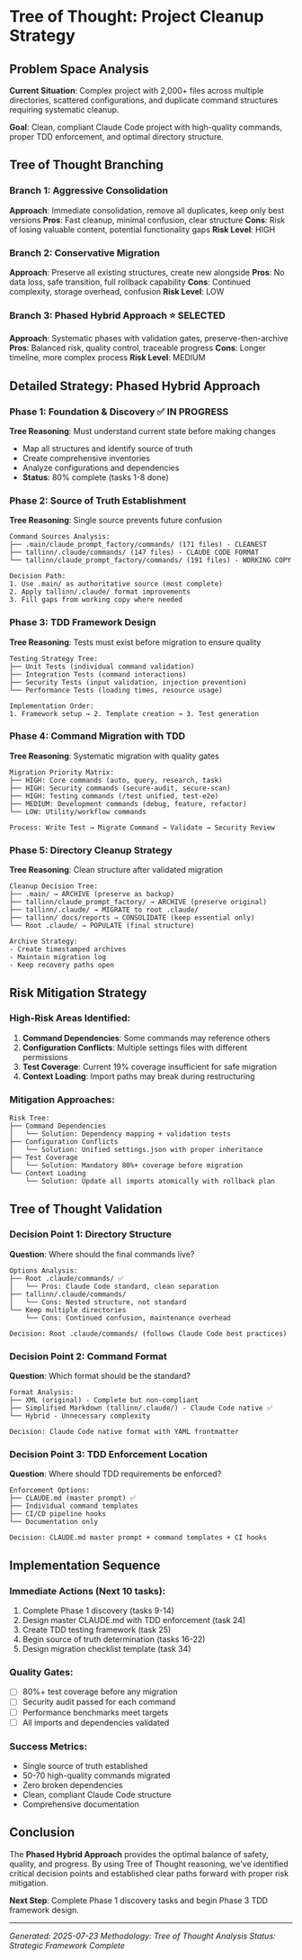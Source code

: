# Tree of Thought: Project Cleanup Strategy

## Problem Space Analysis

**Current Situation**: Complex project with 2,000+ files across multiple directories, scattered configurations, and duplicate command structures requiring systematic cleanup.

**Goal**: Clean, compliant Claude Code project with high-quality commands, proper TDD enforcement, and optimal directory structure.

## Tree of Thought Branching

### Branch 1: Aggressive Consolidation
**Approach**: Immediate consolidation, remove all duplicates, keep only best versions
**Pros**: Fast cleanup, minimal confusion, clear structure
**Cons**: Risk of losing valuable content, potential functionality gaps
**Risk Level**: HIGH

### Branch 2: Conservative Migration
**Approach**: Preserve all existing structures, create new alongside
**Pros**: No data loss, safe transition, full rollback capability
**Cons**: Continued complexity, storage overhead, confusion
**Risk Level**: LOW

### Branch 3: Phased Hybrid Approach ⭐ **SELECTED**
**Approach**: Systematic phases with validation gates, preserve-then-archive
**Pros**: Balanced risk, quality control, traceable progress
**Cons**: Longer timeline, more complex process
**Risk Level**: MEDIUM

## Detailed Strategy: Phased Hybrid Approach

### Phase 1: Foundation & Discovery ✅ IN PROGRESS
**Tree Reasoning**: Must understand current state before making changes
- Map all structures and identify source of truth
- Create comprehensive inventories
- Analyze configurations and dependencies
- **Status**: 80% complete (tasks 1-8 done)

### Phase 2: Source of Truth Establishment
**Tree Reasoning**: Single source prevents future confusion
```
Command Sources Analysis:
├── .main/claude_prompt_factory/commands/ (171 files) - CLEANEST
├── tallinn/.claude/commands/ (147 files) - CLAUDE CODE FORMAT  
└── tallinn/claude_prompt_factory/commands/ (191 files) - WORKING COPY

Decision Path:
1. Use .main/ as authoritative source (most complete)
2. Apply tallinn/.claude/ format improvements  
3. Fill gaps from working copy where needed
```

### Phase 3: TDD Framework Design
**Tree Reasoning**: Tests must exist before migration to ensure quality
```
Testing Strategy Tree:
├── Unit Tests (individual command validation)
├── Integration Tests (command interactions)
├── Security Tests (input validation, injection prevention)
└── Performance Tests (loading times, resource usage)

Implementation Order:
1. Framework setup → 2. Template creation → 3. Test generation
```

### Phase 4: Command Migration with TDD
**Tree Reasoning**: Systematic migration with quality gates
```
Migration Priority Matrix:
├── HIGH: Core commands (auto, query, research, task)
├── HIGH: Security commands (secure-audit, secure-scan)
├── HIGH: Testing commands (/test unified, test-e2e)
├── MEDIUM: Development commands (debug, feature, refactor)
└── LOW: Utility/workflow commands

Process: Write Test → Migrate Command → Validate → Security Review
```

### Phase 5: Directory Cleanup Strategy
**Tree Reasoning**: Clean structure after validated migration
```
Cleanup Decision Tree:
├── .main/ → ARCHIVE (preserve as backup)
├── tallinn/claude_prompt_factory/ → ARCHIVE (preserve original)
├── tallinn/.claude/ → MIGRATE to root .claude/
├── tallinn/ docs/reports → CONSOLIDATE (keep essential only)
└── Root .claude/ → POPULATE (final structure)

Archive Strategy:
- Create timestamped archives
- Maintain migration log
- Keep recovery paths open
```

## Risk Mitigation Strategy

### High-Risk Areas Identified:
1. **Command Dependencies**: Some commands may reference others
2. **Configuration Conflicts**: Multiple settings files with different permissions
3. **Test Coverage**: Current 19% coverage insufficient for safe migration
4. **Context Loading**: Import paths may break during restructuring

### Mitigation Approaches:
```
Risk Tree:
├── Command Dependencies
│   └── Solution: Dependency mapping + validation tests
├── Configuration Conflicts  
│   └── Solution: Unified settings.json with proper inheritance
├── Test Coverage
│   └── Solution: Mandatory 80%+ coverage before migration
└── Context Loading
    └── Solution: Update all imports atomically with rollback plan
```

## Tree of Thought Validation

### Decision Point 1: Directory Structure
**Question**: Where should the final commands live?
```
Options Analysis:
├── Root .claude/commands/ ✅
│   └── Pros: Claude Code standard, clean separation
├── tallinn/.claude/commands/
│   └── Cons: Nested structure, not standard
└── Keep multiple directories
    └── Cons: Continued confusion, maintenance overhead

Decision: Root .claude/commands/ (follows Claude Code best practices)
```

### Decision Point 2: Command Format
**Question**: Which format should be the standard?
```
Format Analysis:
├── XML (original) - Complete but non-compliant
├── Simplified Markdown (tallinn/.claude/) - Claude Code native ✅
└── Hybrid - Unnecessary complexity

Decision: Claude Code native format with YAML frontmatter
```

### Decision Point 3: TDD Enforcement Location
**Question**: Where should TDD requirements be enforced?
```
Enforcement Options:
├── CLAUDE.md (master prompt) ✅
├── Individual command templates
├── CI/CD pipeline hooks
└── Documentation only

Decision: CLAUDE.md master prompt + command templates + CI hooks
```

## Implementation Sequence

### Immediate Actions (Next 10 tasks):
1. Complete Phase 1 discovery (tasks 9-14)
2. Design master CLAUDE.md with TDD enforcement (task 24)
3. Create TDD testing framework (task 25)
4. Begin source of truth determination (tasks 16-22)
5. Design migration checklist template (task 34)

### Quality Gates:
- [ ] 80%+ test coverage before any migration
- [ ] Security audit passed for each command
- [ ] Performance benchmarks meet targets
- [ ] All imports and dependencies validated

### Success Metrics:
- Single source of truth established
- 50-70 high-quality commands migrated
- Zero broken dependencies
- Clean, compliant Claude Code structure
- Comprehensive documentation

## Conclusion

The **Phased Hybrid Approach** provides the optimal balance of safety, quality, and progress. By using Tree of Thought reasoning, we've identified critical decision points and established clear paths forward with proper risk mitigation.

**Next Step**: Complete Phase 1 discovery tasks and begin Phase 3 TDD framework design.

---
*Generated: 2025-07-23*
*Methodology: Tree of Thought Analysis*
*Status: Strategic Framework Complete*